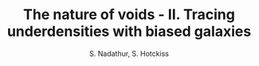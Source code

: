 ---
no: "16"
title: "The nature of voids - II. Tracing underdensities with biased galaxies"
arxiv_link: "https://arxiv.org/abs/1507.00197"
arxiv_id: "1507.00197"
author: "S. Nadathur, S. Hotckiss"
reviewed: True
journal: "MNRAS, 454, 889 (2015)"
---